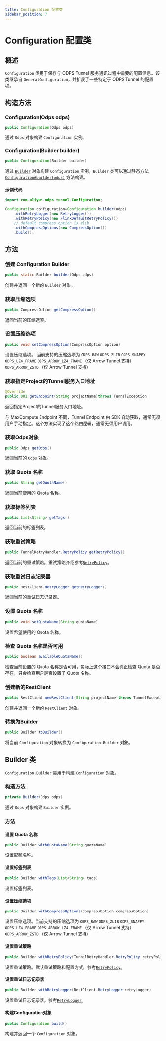```yaml
---
title: Configuration 配置类
sidebar_position: 7
---
```


# Configuration 配置类

## 概述

`Configuration` 类用于保存与 ODPS Tunnel
服务通讯过程中需要的配置信息。该类继承自 `GeneralConfiguration`，并扩展了一些特定于 ODPS Tunnel 的配置项。

## 构造方法

### Configuration(Odps odps)

```java
public Configuration(Odps odps)
```

通过 `Odps` 对象构建 `Configuration` 实例。

### Configuration(Builder builder)

```java
public Configuration(Builder builder)
```

通过 [`Builder`](#builder-类) 对象构建 `Configuration` 实例，`Builder`
类可以通过静态方法 [`Configuration#builder(odps)`](#创建-configuration-builder) 方法构建。

#### 示例代码

```java
import com.aliyun.odps.tunnel.Configuration;

Configuration configuration=Configuration.builder(odps)
    .withRetryLogger(new RetryLogger())
    .withRetryPolicy(new FlinkDefaultRetryPolicy())
    // default compress option is zlib
    .withCompressOptions(new CompressOption())
    .build();
```

## 方法

### 创建 Configuration Builder

```java
public static Builder builder(Odps odps)
```

创建并返回一个新的 `Builder` 对象。

### 获取压缩选项

```java
public CompressOption getCompressOption()
```

返回当前的压缩选项。

### 设置压缩选项

```java
public void setCompressOption(CompressOption option)
```

设置压缩选项。 当前支持的压缩选项为
`ODPS_RAW`
`ODPS_ZLIB`
`ODPS_SNAPPY`
`ODPS_LZ4_FRAME`
`ODPS_ARROW_LZ4_FRAME` （仅 Arrow Tunnel 支持）
`ODPS_ARROW_ZSTD`  （仅 Arrow Tunnel 支持）

### 获取指定Project的Tunnel服务入口地址

```java
@Override
public URI getEndpoint(String projectName)throws TunnelException
```

返回指定Project的Tunnel服务入口地址。

与 MaxCompute Endpoint 不同，Tunnel Endpoint 由 SDK
自动获取，通常无须用户手动指定。这个方法实现了这个路由逻辑，通常无须用户调用。

### 获取Odps对象

```java
public Odps getOdps()
```

返回当前的 `Odps` 对象。

### 获取 Quota 名称

```java
public String getQuotaName()
```
返回当前使用的 Quota 名称。

### 获取标签列表

```java
public List<String> getTags()
```

返回当前的标签列表。

### 获取重试策略

```java
public TunnelRetryHandler.RetryPolicy getRetryPolicy()
```

返回当前的重试策略。重试策略介绍参考[`RetryPolicy`](RetryLogic.md#retrypolicy-重试策略)。

### 获取重试日志记录器

```java
public RestClient.RetryLogger getRetryLogger()
```

返回当前的重试日志记录器。

### 设置 Quota 名称

```java
public void setQuotaName(String quotaName)
```

设置希望使用的 Quota 名称。

### 检查 Quota 名称是否可用

```java
public boolean availableQuotaName()
```

检查当前设置的 Quota 名称是否可用，实际上这个接口不会真正检查 Quota 是否存在，只会检查用户是否设置了 Quota 名称。

### 创建新的RestClient

```java
public RestClient newRestClient(String projectName)throws TunnelException
```

创建并返回一个新的 `RestClient` 对象。

### 转换为Builder

```java
public Builder toBuilder()
```

将当前 `Configuration` 对象转换为 `Configuration.Builder` 对象。

## Builder 类

`Configuration.Builder` 类用于构建 `Configuration` 对象。

### 构造方法

```java
private Builder(Odps odps)
```

通过 `Odps` 对象构建 `Builder` 实例。

### 方法

#### 设置 Quota 名称

```java
public Builder withQuotaName(String quotaName)
```

设置配额名称。

#### 设置标签列表

```java
public Builder withTags(List<String> tags)
```

设置标签列表。

#### 设置压缩选项

```java
public Builder withCompressOptions(CompressOption compressOption)
```
设置压缩选项。当前支持的压缩选项为
`ODPS_RAW`
`ODPS_ZLIB`
`ODPS_SNAPPY`
`ODPS_LZ4_FRAME`
`ODPS_ARROW_LZ4_FRAME` （仅 Arrow Tunnel 支持）
`ODPS_ARROW_ZSTD`  （仅 Arrow Tunnel 支持）

#### 设置重试策略

```java
public Builder withRetryPolicy(TunnelRetryHandler.RetryPolicy retryPolicy)
```

设置重试策略。默认重试策略和配置方式，参考[`RetryPolicy`](RetryLogic.md#retrypolicy-重试策略)。

#### 设置重试日志记录器

```java
public Builder withRetryLogger(RestClient.RetryLogger retryLogger)
```

设置重试日志记录器。参考[`RetryLogger`](RetryLogic.md#retrylogger-接口)。

#### 构建Configuration对象

```java
public Configuration build()
```

构建并返回一个 `Configuration` 对象。